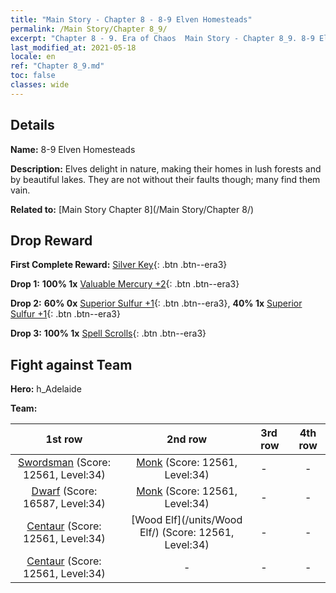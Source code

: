 ```yaml
---
title: "Main Story - Chapter 8 - 8-9 Elven Homesteads"
permalink: /Main Story/Chapter 8_9/
excerpt: "Chapter 8 - 9. Era of Chaos  Main Story - Chapter 8_9. 8-9 Elven Homesteads"
last_modified_at: 2021-05-18
locale: en
ref: "Chapter 8_9.md"
toc: false
classes: wide
---
```


## Details

 **Name:** 8-9 Elven Homesteads

 **Description:** Elves delight in nature, making their homes in lush forests and by beautiful lakes. They are not without their faults though; many find them vain.

 **Related to:** [Main Story Chapter 8](/Main Story/Chapter 8/)

## Drop Reward

 **First Complete Reward:** [Silver Key](/Items/con_693/){: .btn .btn--era3}

 **Drop 1:** **100% 1x** [Valuable Mercury +2](/Items/mat_28/){: .btn .btn--era3}

 **Drop 2:** **60% 0x** [Superior Sulfur +1](/Items/mat_22/){: .btn .btn--era3}, **40% 1x** [Superior Sulfur +1](/Items/mat_22/){: .btn .btn--era3}

 **Drop 3:** **100% 1x** [Spell Scrolls](/Items/con_694/){: .btn .btn--era3}


## Fight against Team
 **Hero:** h_Adelaide

 **Team:**


  | 1st row | 2nd row | 3rd row | 4th row |
  |:----:|:----:|:----|:----:|
  | [Swordsman](/units/Swordsman/) (Score: 12561, Level:34)  | [Monk](/units/Monk/) (Score: 12561, Level:34)  | - | - |
  | [Dwarf](/units/Dwarf/) (Score: 16587, Level:34)  | [Monk](/units/Monk/) (Score: 12561, Level:34)  | - | - |
  | [Centaur](/units/Centaur/) (Score: 12561, Level:34)  | [Wood Elf](/units/Wood Elf/) (Score: 12561, Level:34)  | - | - |
  | [Centaur](/units/Centaur/) (Score: 12561, Level:34)  | - | - | - |


